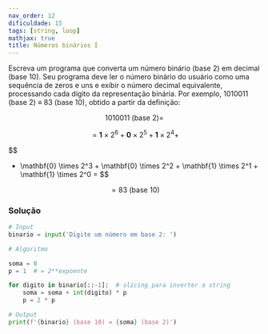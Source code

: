 ```yaml
---
nav_order: 12
dificuldade: 15
tags: [string, loop]
mathjax: true
title: Números binários I
---
```


Escreva um programa que converta um número binário (base 2) em decimal (base 10). Seu programa deve ler o número binário do usuário como uma sequência de zeros e uns e exibir o número decimal equivalente, processando cada dígito da representação binária. Por exemplo, 1010011 (base 2) $\equiv$ 83 (base 10), obtido a partir da definição:

$$
1010011 \text{ (base 2)} =
$$

$$
= \mathbf{1} \times 2^6 +
\mathbf{0} \times 2^5 +
\mathbf{1} \times 2^4 +
$$

$$
+ \mathbf{0} \times 2^3 +
\mathbf{0} \times 2^2 +
\mathbf{1} \times 2^1 +
\mathbf{1} \times 2^0 =
$$

$$
= 83 \text{ (base 10)}
$$

<!-- more -->

### Solução

```python
# Input
binario = input('Digite um número em base 2: ')

# Algoritmo

soma = 0
p = 1  # = 2**expoente

for digito in binario[::-1]:  # slicing para inverter a string
    soma = soma + int(digito) * p
    p = 2 * p

# Output
print(f'{binario} (base 10) = {soma} (base 2)')

```
